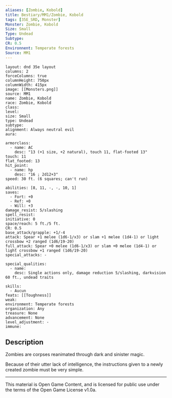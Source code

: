 ```yaml
---
aliases: [Zombie, Kobold]
title: Bestiary/MM1/Zombie, Kobold
tags: [35E_SRD, Monster]
Monster: Zombie, Kobold
Size: Small
Type: Undead
Subtype: 
CR: 0.5
Environnent: Temperate forests
Source: MM1
---
```


```statblock
layout: dnd 35e layout
columns: 2
forceColumns: true
columnHeight: 750px
columnWidth: 415px
image: [[Monsters.png]]
source: MM1
name: Zombie, Kobold
race: Zombie, Kobold
class: 
level: 
size: Small
type: Undead
subtype: 
alignment: Always neutral evil
aura: 

armorclass:
  - name: AC
    desc: "13 (+1 size, +2 natural), touch 11, flat-footed 13"
touch: 11
flat_footed: 13
hit_point:
  - name: hp
    desc: "16 ; 2d12+3"
speed: 30 ft. (6 squares; can't run)

abilities: [8, 11, -, -, 10, 1]
saves:
  - Fort: +0
  - Ref: +0
  - Will: +3
damage_resist: 5/slashing
spell_resist: 
initiative: 0
space/reach: 5 ft./5 ft.
CR: 0.5
base_attack/grapple: +1/-4
attack: Spear +1 melee (1d6-1/x3) or slam +1 melee (1d4-1) or light crossbow +2 ranged (1d6/19-20)
full_attack: Spear +0 melee (1d6-1/x3) or slam +0 melee (1d4-1) or light crossbow +1 ranged (1d6/19-20)
special_attacks: -

special_qualities:
  - name: 
    desc: Single actions only, damage reduction 5/slashing, darkvision 60 ft., undead traits

skills:
  - Aucun
feats: [[Toughness]]
weak: 
environment: Temperate forests
organization: Any
treasure: None
advancement: None
level_adjustment: -
immune: 
```

## Description

<p>Zombies are corpses reanimated through dark and sinister magic.</p>
<p>Because of their utter lack of intelligence, the instructions given to a newly created zombie must be very simple.</p>

---

This material is Open Game Content, and is licensed for public use under
the terms of the Open Game License v1.0a.
